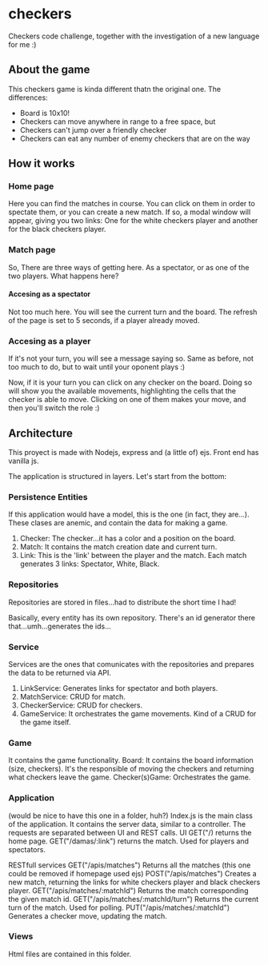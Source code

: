 # checkers
Checkers code challenge, together with the investigation of a new language for me :)

## About the game
This checkers game is kinda different thatn the original one. The differences:
* Board is 10x10!
* Checkers can move anywhere in range to a free space, but
* Checkers can't jump over a friendly checker
* Checkers can eat any number of enemy checkers that are on the way

## How it works
### Home page
Here you can find the matches in course. You can click on them in order to spectate them, or you can create a new match. If so, a modal window will appear, giving you two links: One for the white checkers player and another for the black checkers player.

### Match page
So, There are three ways of getting here. As a spectator, or as one of the two players. What happens here?

#### Accesing as a spectator
Not too much here. You will see the current turn and the board. The refresh of the page is set to 5 seconds, if a player already moved.

### Accesing as a player
If it's not your turn, you will see a message saying so. Same as before, not too much to do, but to wait until your oponent plays :)

Now, if it is your turn you can click on any checker on the board. Doing so will show you the available movements, highlighting the cells that the checker is able to move. Clicking on one of them makes your move, and then you'll switch the role :)

## Architecture
This proyect is made with Nodejs, express and (a little of) ejs. Front end has vanilla js.

The application is structured in layers. Let's start from the bottom:

### Persistence Entities
If this application would have a model, this is the one (in fact, they are...). These clases are anemic, and contain the data for making a game.
1. Checker: The checker...it has a color and a position on the board.
2. Match: It contains the match creation date and current turn.
3. Link: This is the 'link' between the player and the match. Each match generates 3 links: Spectator, White, Black.

### Repositories
Repositories are stored in files...had to distribute the short time I had!

Basically, every entity has its own repository. There's an id generator there that...umh...generates the ids...

### Service
Services are the ones that comunicates with the repositories and prepares the data to be returned via API.
1. LinkService: Generates links for spectator and both players.
2. MatchService: CRUD for match.
3. CheckerService: CRUD for checkers.
4. GameService: It orchestrates the game movements. Kind of a CRUD for the game itself.

### Game
It contains the game functionality.
Board: It contains the board information (size, checkers). It's the responsible of moving the checkers and returning what checkers leave the game.
Checker(s)Game: Orchestrates the game.

### Application
(would be nice to have this one in a folder, huh?)
Index.js is the main class of the application. It contains the server data, similar to a controller. 
The requests are separated between UI and REST calls.
UI
GET("/) returns the home page.
GET("/damas/:link") returns the match. Used for players and spectators.

RESTfull services
GET("/apis/matches") Returns all the matches (this one could be removed if homepage used ejs)
POST("/apis/matches") Creates a new match, returning the links for white checkers player and black checkers player.
GET("/apis/matches/:matchId") Returns the match corresponding the given match id.
GET("/apis/matches/:matchId/turn") Returns the current turn of the match. Used for polling.
PUT("/apis/matches/:matchId") Generates a checker move, updating the match.

### Views
Html files are contained in this folder.
